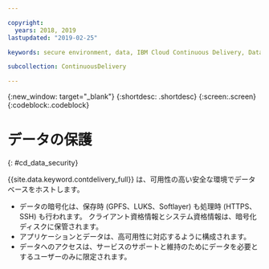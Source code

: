 ```yaml
---

copyright:
  years: 2018, 2019
lastupdated: "2019-02-25"

keywords: secure environment, data, IBM Cloud Continuous Delivery, Data

subcollection: ContinuousDelivery

---
```


{:new_window: target="_blank"}
{:shortdesc: .shortdesc}
{:screen:.screen}
{:codeblock:.codeblock}


# データの保護    
{: #cd_data_security}  

{{site.data.keyword.contdelivery_full}} は、可用性の高い安全な環境でデータベースをホストします。
   * データの暗号化は、保存時 (GPFS、LUKS、Softlayer) も処理時 (HTTPS、SSH) も行われます。 クライアント資格情報とシステム資格情報は、暗号化ディスクに保管されます。
   * アプリケーションとデータは、高可用性に対応するように構成されます。
   * データへのアクセスは、サービスのサポートと維持のためにデータを必要とするユーザーのみに限定されます。
